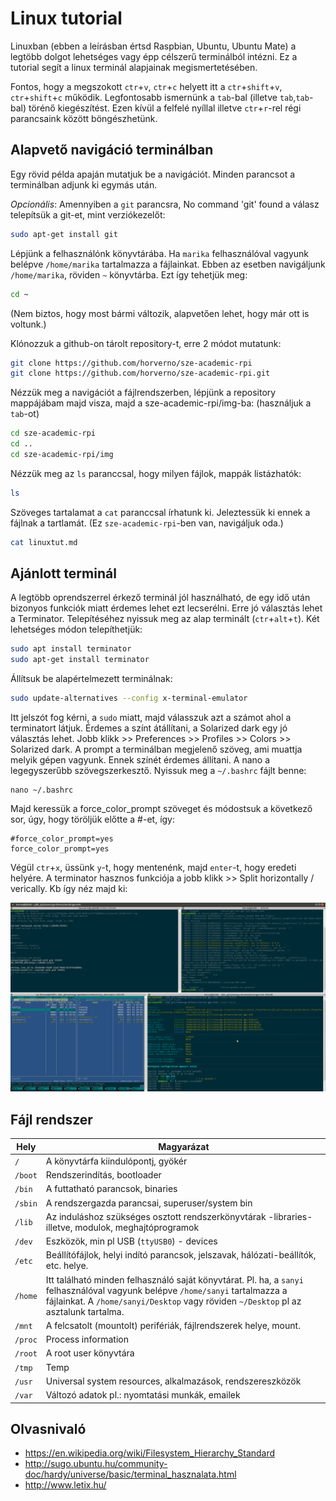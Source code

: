 # Linux tutorial
Linuxban (ebben a leírásban értsd Raspbian, Ubuntu, Ubuntu Mate) a legtöbb dolgot lehetséges vagy épp célszerű terminálból intézni.
Ez a tutorial segít a linux terminál alapjainak megismertetésében.

Fontos, hogy a megszokott `ctr`+`v`, `ctr`+`c` helyett itt a `ctr`+`shift`+`v`, `ctr`+`shift`+`c` működik.
Legfontosabb ismernünk a `tab`-bal (illetve `tab`,`tab`-bal) törénő kiegészítést.
Ezen kívül a felfelé nyíllal illetve `ctr`+`r`-rel régi parancsaink között böngészhetünk.

## Alapvető navigáció terminálban
Egy rövid példa apaján mutatjuk be a navigációt. Minden parancsot a terminálban adjunk ki egymás után.

*Opcionális*: Amennyiben a `git` parancsra, No command 'git' found a válasz telepítsük a git-et, mint verziókezelőt:
```bash
sudo apt-get install git
```
Lépjünk a felhasználónk könyvtárába. Ha `marika` felhasználóval vagyunk belépve `/home/marika` tartalmazza a fájlainkat. 
Ebben az esetben navigáljunk `/home/marika`, röviden `~` könyvtárba. Ezt így tehetjük meg:
```bash
cd ~
```
(Nem biztos, hogy most bármi változik, alapvetően lehet, hogy már ott is voltunk.)

Klónozzuk a github-on tárolt repository-t, erre 2 módot mutatunk:
```bash
git clone https://github.com/horverno/sze-academic-rpi
git clone https://github.com/horverno/sze-academic-rpi.git
```
Nézzük meg a navigációt a fájlrendszerben, lépjünk a repository mappájábam majd visza, majd a sze-academic-rpi/img-ba: (használjuk a `tab`-ot)
```bash
cd sze-academic-rpi
cd ..
cd sze-academic-rpi/img
```
Nézzük meg az `ls` paranccsal, hogy milyen fájlok, mappák listázhatók:
```bash
ls
```
Szöveges tartalamat a `cat` paranccsal írhatunk ki. Jeleztessük ki ennek a fájlnak a tartlamát. (Ez `sze-academic-rpi`-ben van, navigáljuk oda.)
```bash
cat linuxtut.md
```


## Ajánlott terminál
A legtöbb oprendszerrel érkező terminál jól használható, de egy idő után bizonyos funkciók miatt érdemes lehet ezt lecserélni.
Erre jó választás lehet a Terminator. Telepítéséhez nyissuk meg az alap terminált (`ctr`+`alt`+`t`). Két lehetséges módon telepíthetjük:

```bash
sudo apt install terminator
sudo apt-get install terminator
```
Állítsuk be alapértelmezett terminálnak:
```bash
sudo update-alternatives --config x-terminal-emulator
```
Itt jelszót fog kérni, a `sudo` miatt, majd válasszuk azt a számot ahol a terminatort látjuk.
Érdemes a színt átállítani, a Solarized dark egy jó választás lehet. Jobb klikk >> Preferences >> Profiles >> Colors >> Solarized dark.
A prompt a terminálban megjelenő szöveg, ami muattja melyik gépen vagyunk. Ennek színét érdemes állítani.
A nano a legegyszerűbb szövegszerkesztő. Nyissuk meg a `~/.bashrc` fájlt benne:
```
nano ~/.bashrc
```
Majd keressük a force_color_prompt szöveget és módostsuk a következő sor, úgy, hogy töröljük előtte a #-et, így:
```
#force_color_prompt=yes
force_color_prompt=yes
```
Végül `ctr`+`x`, üssünk `y`-t, hogy mentenénk, majd `enter`-t, hogy eredeti helyére.
A terminator hasznos funkciója a jobb klikk >> Split horizontally / verically. Kb így néz majd ki:

![img-t1](img/terminator01.png)


## Fájl rendszer

| Hely  |  Magyarázat |
|-------|---|
|`/`    | A könyvtárfa kiindulópontj, gyökér  |
|`/boot`| Rendszerindítás, bootloader |
|`/bin` | A futtatható parancsok, binaries |
|`/sbin`| A rendszergazda parancsai, superuser/system bin   |
|`/lib` | Az induláshoz szükséges osztott rendszerkönyvtárak -libraries- illetve, modulok, meghajtóprogramok  |
|`/dev` | Eszközök, min pl USB (`ttyUSB0`) - devices  |
|`/etc` | Beállítófájlok, helyi indító parancsok, jelszavak, hálózati-beállítók, etc. helye.  |
|`/home`| Itt található minden felhasználó saját könyvtárat. Pl. ha, a `sanyi` felhasználóval vagyunk belépve `/home/sanyi` tartalmazza a fájlainkat. A `/home/sanyi/Desktop` vagy röviden `~/Desktop` pl az asztalunk tartalma. |
|`/mnt` | A felcsatolt (mountolt) perifériák, fájlrendszerek helye, mount.  |
|`/proc`| Process information |
|`/root`| A root user könyvtára  |
|`/tmp` |  Temp |
|`/usr` |  Universal system resources, alkalmazások, rendszereszközök |
|`/var` |  Változó adatok pl.: nyomtatási munkák, emailek |






## Olvasnivaló
- https://en.wikipedia.org/wiki/Filesystem_Hierarchy_Standard
- http://sugo.ubuntu.hu/community-doc/hardy/universe/basic/terminal_hasznalata.html
- http://www.letix.hu/

